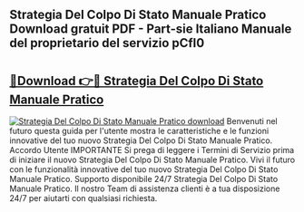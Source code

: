 ## Strategia Del Colpo Di Stato Manuale Pratico Download gratuit PDF - Part-sie Italiano Manuale del proprietario del servizio pCfI0

# <h2><a href="http://dfgdlin.blite.top/?on=Strategia+Del+Colpo+Di+Stato+Manuale+Pratico">🔗Download 👉🔴 Strategia Del Colpo Di Stato Manuale Pratico</a></h2>

[![Strategia Del Colpo Di Stato Manuale Pratico download](https://i.imgur.com/lujVjoI.png)](http://dfgdlin.blite.top/?on=Strategia+Del+Colpo+Di+Stato+Manuale+Pratico)
Benvenuti nel futuro questa guida per l'utente mostra le caratteristiche e le funzioni innovative del tuo nuovo Strategia Del Colpo Di Stato Manuale Pratico. Accordo Utente IMPORTANTE Si prega di leggere i Termini di Servizio prima di iniziare il nuovo Strategia Del Colpo Di Stato Manuale Pratico. Vivi il futuro con le funzionalità innovative del tuo nuovo Strategia Del Colpo Di Stato Manuale Pratico. Supporto disponibile 24/7 Strategia Del Colpo Di Stato Manuale Pratico. Il nostro Team di assistenza clienti è a tua disposizione 24/7 per aiutarti con qualsiasi richiesta.

